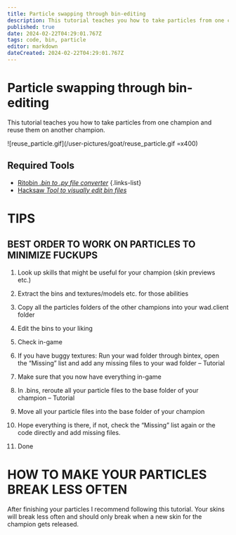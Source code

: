 ```yaml
---
title: Particle swapping through bin-editing
description: This tutorial teaches you how to take particles from one champion and reuse them on another champion.
published: true
date: 2024-02-22T04:29:01.767Z
tags: code, bin, particle
editor: markdown
dateCreated: 2024-02-22T04:29:01.767Z
---
```


# Particle swapping through bin-editing
This tutorial teaches you how to take particles from one champion and reuse them on another champion.

![reuse_particle.gif](/user-pictures/goat/reuse_particle.gif =x400)

## Required Tools
- [Ritobin *.bin to .py file converter*](/core-guides/tools/rito-bin)
{.links-list}
- [Hacksaw *Tool to visually edit bin files*](/core-guides/tools/hacksaw)

# TIPS
## BEST ORDER TO WORK ON PARTICLES TO MINIMIZE FUCKUPS
1. Look up skills that might be useful for your champion (skin previews etc.)

2. Extract the bins and textures/models etc. for those abilities

3. Copy all the particles folders of the other champions into your wad.client folder

4. Edit the bins to your liking

5. Check in-game

6. If you have buggy textures: Run your wad folder through bintex, open the “Missing” list and add any missing files to your wad folder – Tutorial

7. Make sure that you now have everything in-game

8. In .bins, reroute all your particle files to the base folder of your champion – Tutorial

9. Move all your particle files into the base folder of your champion

10. Hope everything is there, if not, check the “Missing” list again or the code directly and add missing files.

11. Done

# HOW TO MAKE YOUR PARTICLES BREAK LESS OFTEN
After finishing your particles I recommend following this tutorial.
Your skins will break less often and should only break when a new skin for the champion gets released.